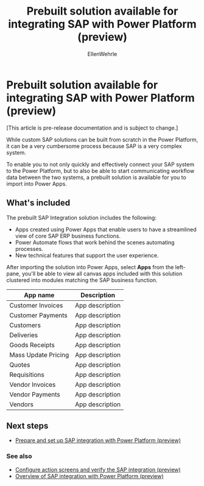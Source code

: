﻿---
title: Prebuilt solution available for integrating SAP with Power Platform (preview)
description: Learn about the different solutions available for SAP integration with Power Platform.
services: ''
suite: flow
documentationcenter: na
author: EllenWehrle
manager: jongilman
editor: ''
tags: ''
ms.devlang: na
ms.subservice: cloud-flow
ms.topic: article
ms.tgt_pltfrm: na
ms.workload: na
ms.date: 09/19/2022
ms.author: ellenwehrle
search.app: 
  - Flow
search.audienceType: 
  - flowmaker
  - enduser
---

# Prebuilt solution available for integrating SAP with Power Platform (preview)

[This article is pre-release documentation and is subject to change.]

While custom SAP solutions can be built from scratch in the Power Platform, it can be a very cumbersome process because SAP is a very complex system.

To enable you to not only quickly and effectively connect your SAP system to the Power Platform, but to also be able to start communicating workflow data between the two systems, a prebuilt solution is available for you to import into Power Apps.

## What's included

The prebuilt SAP Integration solution includes the following:

- Apps created using Power Apps that enable users to have a streamlined view of core SAP ERP business functions.
- Power Automate flows that work behind the scenes automating processes.
- New technical features that support the user experience.

After importing the solution into Power Apps, select **Apps** from the left-pane, you'll be able to view all canvas apps included with this solution clustered into modules matching the SAP business function.

| App name | Description |
| - | - |
| Customer Invoices | App description |
| Customer Payments | App description |
| Customers | App description |
| Deliveries | App description |
| Goods Receipts | App description |
| Mass Update Pricing | App description |
| Quotes | App description |
| Requisitions | App description |
| Vendor Invoices | App description |
| Vendor Payments | App description |
| Vendors | App description |

## Next steps

- [Prepare and set up SAP integration with Power Platform (preview)](set-up-prepare.md)

### See also

- [Configure action screens and verify the SAP integration (preview)](action-screen.md)
- [Overview of SAP integration with Power Platform (preview)](overview.md)
